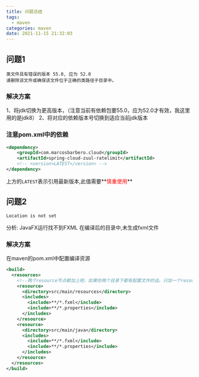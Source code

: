 ```yaml
---
title: 问题总结
tags:
  - maven
categories: maven
date: 2021-11-15 21:32:03
---
```


## 问题1
    类文件具有错误的版本 55.0, 应为 52.0
    请删除该文件或确保该文件位于正确的类路径子目录中。

### 解决方案
1、将jdk切换为更高版本，（注意当前有依赖包要55.0，应为52.0才有效，我这里用的是jdk8）
2、将对应的依赖版本号切换到适应当前jdk版本

### 注意pom.xml中的依赖
``` xml
<dependency>
    <groupId>com.marcosbarbero.cloud</groupId>
    <artifactId>spring-cloud-zuul-ratelimit</artifactId>
    <!-- <version>LATEST</version> -->
</dependency>
``` 
上方的`LATEST`表示引用最新版本,此值需要**<font color="red">慎重使用</font>**

## 问题2
    Location is not set
  分析:
    JavaFX运行找不到FXML
    在编译后的目录中,未生成fxml文件
### 解决方案
在maven的pom.xml中配置编译资源
``` xml
<build>
  <resources>
    <!--两个resource节点都加上吧，如果你两个目录下都有配置文件的话。只加一个resource节点，只会编译这个节点配置的目录下的xml,properties文件-->
    <resource>
      <directory>src/main/resources</directory>
      <includes>
        <include>**/*.fxml</include>
        <include>**/*.properties</include>
      </includes>
    </resource>
    <resource>
      <directory>src/main/java</directory>
      <includes>
        <include>**/*.fxml</include>
        <include>**/*.properties</include>
      </includes>
    </resource>
  </resources>
</build>
```